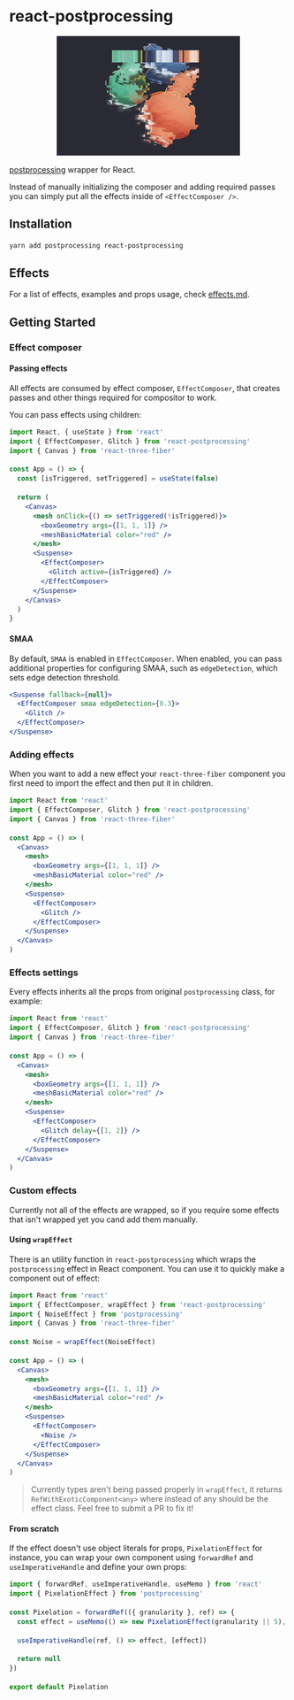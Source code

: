 # react-postprocessing

<p align="middle">
	<a href="https://codesandbox.io/s/react-postprocessing-showcase-demo-dr9rj">
		<img src="vases.gif" />
	</a>
</p>

[postprocessing](https://vanruesc.github.io/postprocessing) wrapper for React.

Instead of manually initializing the composer and adding required passes you can simply put all the effects inside of `<EffectComposer />`.

## Installation

```sh
yarn add postprocessing react-postprocessing
```

## Effects

For a list of effects, examples and props usage, check [effects.md](https://github.com/react-spring/react-postprocessing/blob/master/effects.md).

## Getting Started

### Effect composer

#### Passing effects

All effects are consumed by effect composer, `EffectComposer`, that creates passes and other things required for compositor to work.

You can pass effects using children:

```jsx
import React, { useState } from 'react'
import { EffectComposer, Glitch } from 'react-postprocessing'
import { Canvas } from 'react-three-fiber'

const App = () => {
  const [isTriggered, setTriggered] = useState(false)

  return (
    <Canvas>
      <mesh onClick={() => setTriggered(!isTriggered)}>
        <boxGeometry args={[1, 1, 1]} />
        <meshBasicMaterial color="red" />
      </mesh>
      <Suspense>
        <EffectComposer>
          <Glitch active={isTriggered} />
        </EffectComposer>
      </Suspense>
    </Canvas>
  )
}
```

#### SMAA

By default, `SMAA` is enabled in `EffectComposer`. When enabled, you can pass additional properties for configuring SMAA, such as `edgeDetection`, which sets edge detection threshold.

```jsx
<Suspense fallback={null}>
  <EffectComposer smaa edgeDetection={0.3}>
    <Glitch />
  </EffectComposer>
</Suspense>
```

### Adding effects

When you want to add a new effect your `react-three-fiber` component you first need to import the effect and then put it in children.

```jsx
import React from 'react'
import { EffectComposer, Glitch } from 'react-postprocessing'
import { Canvas } from 'react-three-fiber'

const App = () => (
  <Canvas>
    <mesh>
      <boxGeometry args={[1, 1, 1]} />
      <meshBasicMaterial color="red" />
    </mesh>
    <Suspense>
      <EffectComposer>
        <Glitch />
      </EffectComposer>
    </Suspense>
  </Canvas>
)
```

### Effects settings

Every effects inherits all the props from original `postprocessing` class, for example:

```jsx
import React from 'react'
import { EffectComposer, Glitch } from 'react-postprocessing'
import { Canvas } from 'react-three-fiber'

const App = () => (
  <Canvas>
    <mesh>
      <boxGeometry args={[1, 1, 1]} />
      <meshBasicMaterial color="red" />
    </mesh>
    <Suspense>
      <EffectComposer>
        <Glitch delay={[1, 2]} />
      </EffectComposer>
    </Suspense>
  </Canvas>
)
```

### Custom effects

Currently not all of the effects are wrapped, so if you require some effects that isn't wrapped yet you cand add them manually.

#### Using `wrapEffect`

There is an utility function in `react-postprocessing` which wraps the `postprocessing` effect in React component. You can use it to quickly make a component out of effect:

```jsx
import React from 'react'
import { EffectComposer, wrapEffect } from 'react-postprocessing'
import { NoiseEffect } from 'postprocessing'
import { Canvas } from 'react-three-fiber'

const Noise = wrapEffect(NoiseEffect)

const App = () => (
  <Canvas>
    <mesh>
      <boxGeometry args={[1, 1, 1]} />
      <meshBasicMaterial color="red" />
    </mesh>
    <Suspense>
      <EffectComposer>
        <Noise />
      </EffectComposer>
    </Suspense>
  </Canvas>
)
```

> Currently types aren't being passed properly in `wrapEffect`, it returns `RefWithExoticComponent<any>` where instead of any should be the effect class. Feel free to submit a PR to fix it!

#### From scratch

If the effect doesn't use object literals for props, `PixelationEffect` for instance, you can wrap your own component using `forwardRef` and `useImperativeHandle` and define your own props:

```jsx
import { forwardRef, useImperativeHandle, useMemo } from 'react'
import { PixelationEffect } from 'postprocessing'

const Pixelation = forwardRef(({ granularity }, ref) => {
  const effect = useMemo(() => new PixelationEffect(granularity || 5), [granularity])

  useImperativeHandle(ref, () => effect, [effect])

  return null
})

export default Pixelation
```

